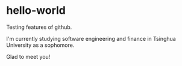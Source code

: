 # hello-world

Testing features of github.

I'm currently studying software engineering and finance in Tsinghua University as a sophomore.

Glad to meet you!
